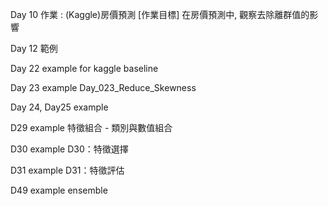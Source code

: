 Day 10 作業 : (Kaggle)房價預測 [作業目標] 在房價預測中, 觀察去除離群值的影響

Day 12 範例

Day 22 example for kaggle baseline

Day 23 example Day_023_Reduce_Skewness

Day 24, Day25 example

D29 example 特徵組合 - 類別與數值組合

D30 example D30：特徵選擇

D31 example D31：特徵評估

D49 example ensemble


